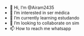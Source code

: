 - 👋 Hi, I’m @Airam2435
- 👀 I’m interested in ser médica
- 🌱 I’m currently learning estudando
- 💞️ I’m looking to collaborate on sim
- 📫 How to reach me whatsapp

<!---
Airam2435/Airam2435 is a ✨ special ✨ repository because its `README.md` (this file) appears on your GitHub profile.
You can click the Preview link to take a look at your changes.
--->
